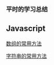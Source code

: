 ### 平时的学习总结

## Javascript

[数组的常用方法](https://github.com/SmallPen1/blog/issues/1)  

[字符串的常用方法](https://github.com/SmallPen1/blog/issues/2)